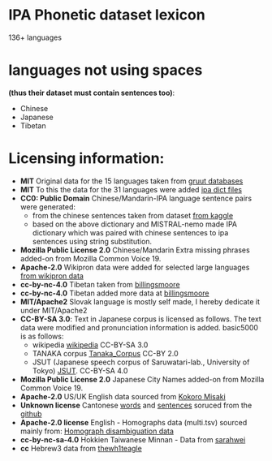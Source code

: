 # IPA Phonetic dataset lexicon

136+ languages

# languages not using spaces

**(thus their dataset must contain sentences too)**:

* Chinese
* Japanese
* Tibetan

# Licensing information:

* **MIT** Original data for the 15 languages taken from [gruut databases](https://github.com/rhasspy/gruut)
* **MIT** To this the data for the 31 languages were added [ipa dict files](https://github.com/open-dict-data/ipa-dict/)
* **CC0: Public Domain** Chinese/Mandarin-IPA language sentence pairs were generated:
  - from the chinese sentences taken from dataset [from kaggle](https://www.kaggle.com/datasets/concyclics/machine-translation-chinese-and-english)
  - based on the above dictionary and MISTRAL-nemo made IPA dictionary which was paired with chinese sentences to ipa sentences using string substitution.
* **Mozilla Public License 2.0** Chinese/Mandarin Extra missing phrases added-on from Mozilla Common Voice 19.
* **Apache-2.0** Wikipron data were added for selected large languages [from wikipron data](https://github.com/CUNY-CL/wikipron/tree/master/data/scrape/tsv)
* **cc-by-nc-4.0** Tibetan taken from [billingsmoore](https://huggingface.co/datasets/billingsmoore/tibetan-phonetic-transliteration-dataset)
* **cc-by-nc-4.0** Tibetan added more data at [billingsmoore](https://huggingface.co/datasets/billingsmoore/tibetan-to-english-translation-dataset)
* **MIT/Apache2** Slovak language is mostly self made, I hereby dedicate it under MIT/Apache2
* **CC-BY-SA 3.0**: Text in Japanese corpus is licensed as follows. The text data were modified and pronunciation information is added. basic5000 is as follows:
  - wikipedia [wikipedia](https://ja.wikipedia.org/) CC-BY-SA 3.0
  - TANAKA corpus [Tanaka_Corpus](http://www.edrdg.org/wiki/index.php/Tanaka_Corpus) CC-BY 2.0
  - JSUT (Japanese speech corpus of Saruwatari-lab., University of Tokyo) [JSUT](https://sites.google.com/site/shinnosuketakamichi/publication/jsut). CC-BY-SA 4.0
* **Mozilla Public License 2.0** Japanese City Names added-on from Mozilla Common Voice 19.
* **Apache-2.0** US/UK English data sourced from [Kokoro Misaki](https://github.com/hexgrad/misaki)
* **Unknown license** Cantonese [words](https://github.com/CanCLID/words) and [sentences](https://github.com/CanCLID/sentences) soruced from the [github](https://github.com/CanCLID)
* **Apache-2.0 license** English - Homographs data (multi.tsv) sourced mainly from: [Homograph disambiguation data](https://github.com/google-research-datasets/WikipediaHomographData)
* **cc-by-nc-sa-4.0** Hokkien Taiwanese Minnan - Data from [sarahwei](https://huggingface.co/datasets/sarahwei/Taiwanese-Minnan-Example-Sentences)
* **cc** Hebrew3 data from [thewh1teagle](https://huggingface.co/datasets/thewh1teagle/phonikud-phonemes-data)
